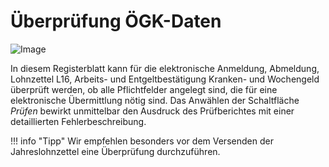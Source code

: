 # Überprüfung ÖGK-Daten

![Image](img/image190.png)

In diesem Registerblatt kann für die elektronische Anmeldung, Abmeldung, Lohnzettel L16, Arbeits- und Entgeltbestätigung Kranken- und Wochengeld überprüft werden, ob alle Pflichtfelder angelegt sind, die für eine elektronische Übermittlung nötig sind. Das Anwählen der Schaltfläche *Prüfen* bewirkt unmittelbar den Ausdruck des Prüfberichtes mit einer detaillierten Fehlerbeschreibung.

!!! info "Tipp"
    Wir empfehlen besonders vor dem Versenden der Jahreslohnzettel eine Überprüfung durchzuführen.
